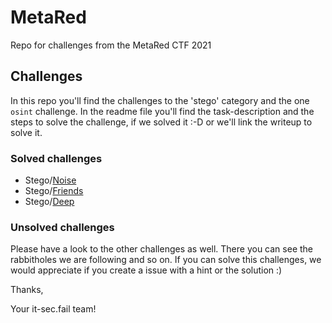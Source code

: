 # MetaRed
Repo for challenges from the MetaRed CTF 2021

## Challenges
In this repo you'll find the challenges to the 'stego' category and the one `osint` challenge. In the readme file you'll find the task-description and the steps to solve the challenge, if we solved it :-D or we'll link the writeup to solve it.

### Solved challenges

 - Stego/[Noise](https://github.com/it-sec-fail/MetaRed/tree/main/Stego/Noise)
 - Stego/[Friends](https://github.com/it-sec-fail/MetaRed/tree/main/Stego/Friends)
 - Stego/[Deep](https://github.com/it-sec-fail/MetaRed/tree/main/Stego/Deep)

### Unsolved challenges

Please have a look to the other challenges as well. There you can see the rabbitholes we are following and so on. If you can solve this challenges, we would appreciate if you create a issue with a hint or the solution :)

Thanks,

Your it-sec.fail team!
